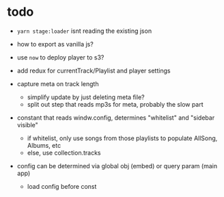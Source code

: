 # todo

- `yarn stage:loader` isnt reading the existing json

- how to export as vanilla js?
- use `now` to deploy player to s3?
- add redux for currentTrack/Playlist and player settings
- capture meta on track length
  - simplify update by just deleting meta file?
  - split out step that reads mp3s for meta, probably the slow part
- constant that reads windw.config, determines "whitelist" and "sidebar visible"
  - if whitelist, only use songs from those playlists to populate AllSong, Albums, etc
  - else, use collection.tracks
- config can be determined via global obj (embed) or query param (main app)
  - load config before const
